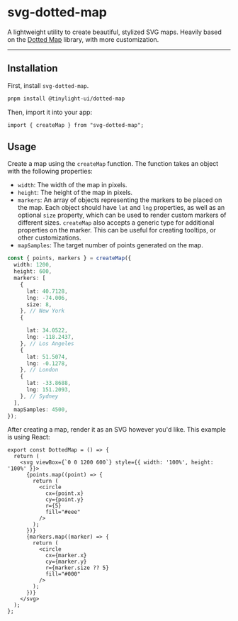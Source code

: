 # svg-dotted-map

A lightweight utility to create beautiful, stylized SVG maps. Heavily based on the [Dotted Map](https://github.com/NTag/dotted-map/tree/main) library, with more customization.

---

## Installation

First, install `svg-dotted-map`.

```bash
pnpm install @tinylight-ui/dotted-map
```

Then, import it into your app:

```tsx
import { createMap } from "svg-dotted-map";
```

## Usage

Create a map using the `createMap` function. The function takes an object with the following properties:
- `width`: The width of the map in pixels.
- `height`: The height of the map in pixels.
- `markers`: An array of objects representing the markers to be placed on the map. Each object should have `lat` and `lng` properties, as well as an optional `size` property, which can be used to render custom markers of different sizes. `createMap` also accepts a generic type for additional properties on the marker. This can be useful for creating tooltips, or other customizations.
- `mapSamples`: The target number of points generated on the map.

```typescript
const { points, markers } = createMap({
  width: 1200,
  height: 600,
  markers: [
    {
      lat: 40.7128,
      lng: -74.006,
      size: 8,
    }, // New York
    {

      lat: 34.0522,
      lng: -118.2437,
    }, // Los Angeles
    {
      lat: 51.5074,
      lng: -0.1278,
    }, // London
    {
      lat: -33.8688,
      lng: 151.2093,
    }, // Sydney
  ],
  mapSamples: 4500,
});
```

After creating a map, render it as an SVG however you'd like. This example is using React:

```tsx
export const DottedMap = () => {
  return (
    <svg viewBox={`0 0 1200 600`} style={{ width: '100%', height: '100%' }}>
      {points.map((point) => {
        return (
          <circle
            cx={point.x}
            cy={point.y}
            r={5}
            fill="#eee"
          />
        );
      })}
      {markers.map((marker) => {
        return (
          <circle
            cx={marker.x}
            cy={marker.y}
            r={marker.size ?? 5}
            fill="#000"
          />
        );
      })}
    </svg>
  );
};
```